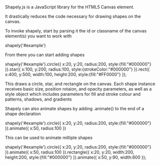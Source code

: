 Shapely.js is a JavaScript library for the HTML5 Canvas element.

It drastically reduces the code necessary for drawing shapes on the canvas.

To invoke shapely, start by parsing it the id or classname of the canvas element(s) you want to work with

shapely('#example')

From there you can start adding shapes

shapely('#example').circle({
	x:20,
	y:20,
	radius:200,
	style:{fill:"#000000"}
}).star({
	x:100,
	y:200,
	radius:100,
	style:{strokeColor:"#000000"}
}).rect({
	x:400,
	y:500,
	width:100,
	height:200,
	style:{fill:"#FF0000"}
});

This draws a circle, star, and rectangle on the canvas. Each shape instance receives basic size, position rotaion, and opacity parameters, as well as a style object which includes parameters for fill and stroke colour and patterns, shadows, and gradients

Shapely can also animate shapes by adding .animate() to the end of a shape declaration


shapely('#example').circle({
	x:20,
	y:20,
	radius:200,
	style:{fill:"#000000"}
}).animate({
	x:50,
	radius:100
})

This can be used to animate miltiple shapes

shapely('#example').circle({
	x:20,
	y:20,
	radius:200,
	style:{fill:"#000000"}
}).animate({
	x:50,
	radius:100
}).rectangle({
	x:20,
	y:20,
	width:200,
	height:200,
	style:{fill:"#000000"}
}).animate({
	x:50,
	y:90,
	width:600
});